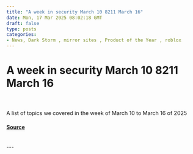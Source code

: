 ```yaml
---
title: "A week in security March 10 8211 March 16"
date: Mon, 17 Mar 2025 08:02:18 GMT
draft: false
type: posts
categories: 
- News, Dark Storm , mirror sites , Product of the Year , roblox 
---
```

# A week in security March 10 8211 March 16

<br/>

<br/>
A list of topics we covered in the week of March 10 to March 16 of 2025

#### [Source](https://www.malwarebytes.com/blog/news/2025/03/a-week-in-security-march-10-march-16)

<br/>
---
